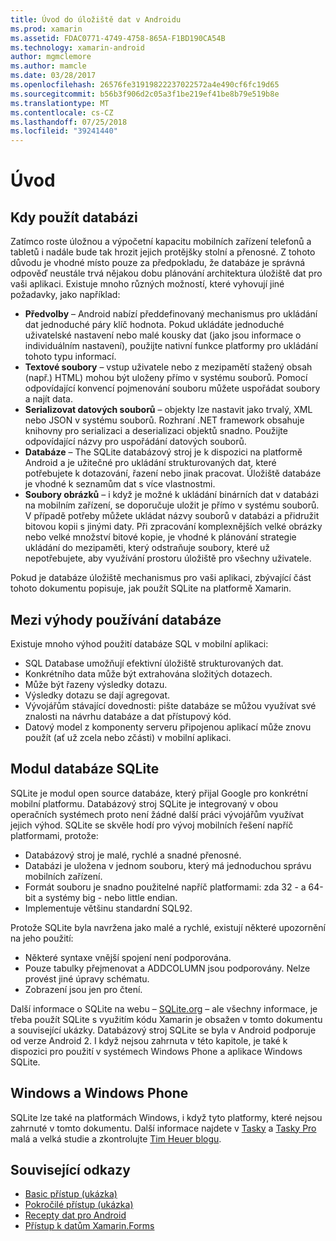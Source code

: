 ```yaml
---
title: Úvod do úložiště dat v Androidu
ms.prod: xamarin
ms.assetid: FDAC0771-4749-4758-865A-F1BD190CA54B
ms.technology: xamarin-android
author: mgmclemore
ms.author: mamcle
ms.date: 03/28/2017
ms.openlocfilehash: 26576fe31919822237022572a4e490cf6fc19d65
ms.sourcegitcommit: b56b3f906d2c05a3f1be219ef41be8b79e519b8e
ms.translationtype: MT
ms.contentlocale: cs-CZ
ms.lasthandoff: 07/25/2018
ms.locfileid: "39241440"
---
```

# <a name="introduction"></a>Úvod

## <a name="when-to-use-a-database"></a>Kdy použít databázi

Zatímco roste úložnou a výpočetní kapacitu mobilních zařízení telefonů a tabletů i nadále bude tak hrozit jejich protějšky stolní a přenosné. Z tohoto důvodu je vhodné místo pouze za předpokladu, že databáze je správná odpověď neustále trvá nějakou dobu plánování architektura úložiště dat pro vaši aplikaci. Existuje mnoho různých možností, které vyhovují jiné požadavky, jako například:

-  **Předvolby** – Android nabízí předdefinovaný mechanismus pro ukládání dat jednoduché páry klíč hodnota. Pokud ukládáte jednoduché uživatelské nastavení nebo malé kousky dat (jako jsou informace o individuálním nastavení), použijte nativní funkce platformy pro ukládání tohoto typu informací.
-  **Textové soubory** – vstup uživatele nebo z mezipamětí stažený obsah (např.) HTML) mohou být uloženy přímo v systému souborů. Pomocí odpovídající konvencí pojmenování souboru můžete uspořádat soubory a najít data.
-  **Serializovat datových souborů** – objekty lze nastavit jako trvalý, XML nebo JSON v systému souborů. Rozhraní .NET framework obsahuje knihovny pro serializaci a deserializaci objektů snadno. Použijte odpovídající názvy pro uspořádání datových souborů.
-  **Databáze** – The SQLite databázový stroj je k dispozici na platformě Android a je užitečné pro ukládání strukturovaných dat, které potřebujete k dotazování, řazení nebo jinak pracovat. Úložiště databáze je vhodné k seznamům dat s více vlastnostmi.
-  **Soubory obrázků** – i když je možné k ukládání binárních dat v databázi na mobilním zařízení, se doporučuje uložit je přímo v systému souborů. V případě potřeby můžete ukládat názvy souborů v databázi a přidružit bitovou kopii s jinými daty. Při zpracování komplexnějších velké obrázky nebo velké množství bitové kopie, je vhodné k plánování strategie ukládání do mezipaměti, který odstraňuje soubory, které už nepotřebujete, aby využívání prostoru úložiště pro všechny uživatele.

Pokud je databáze úložiště mechanismus pro vaši aplikaci, zbývající část tohoto dokumentu popisuje, jak použít SQLite na platformě Xamarin.

## <a name="advantages-of-using-a-database"></a>Mezi výhody používání databáze

Existuje mnoho výhod použití databáze SQL v mobilní aplikaci:

-  SQL Database umožňují efektivní úložiště strukturovaných dat.
-  Konkrétního data může být extrahována složitých dotazech.
-  Může být řazeny výsledky dotazu.
-  Výsledky dotazu se dají agregovat.
-  Vývojářům stávající dovednosti: pište databáze se můžou využívat své znalosti na návrhu databáze a dat přístupový kód.
-  Datový model z komponenty serveru připojenou aplikací může znovu použít (ať už zcela nebo zčásti) v mobilní aplikaci.


## <a name="sqlite-database-engine"></a>Modul databáze SQLite

SQLite je modul open source databáze, který přijal Google pro konkrétní mobilní platformu. Databázový stroj SQLite je integrovaný v obou operačních systémech proto není žádné další práci vývojářům využívat jejich výhod. SQLite se skvěle hodí pro vývoj mobilních řešení napříč platformami, protože:

-  Databázový stroj je malé, rychlé a snadné přenosné.
-  Databázi je uložena v jednom souboru, který má jednoduchou správu mobilních zařízení.
-  Formát souboru je snadno použitelné napříč platformami: zda 32 - a 64-bit a systémy big - nebo little endian.
-  Implementuje většinu standardní SQL92.


Protože SQLite byla navržena jako malé a rychlé, existují některé upozornění na jeho použití:

-  Některé syntaxe vnější spojení není podporována.
-  Pouze tabulky přejmenovat a ADDCOLUMN jsou podporovány. Nelze provést jiné úpravy schématu.
-  Zobrazení jsou jen pro čtení.


Další informace o SQLite na webu – [SQLite.org](http://SQLite.org) – ale všechny informace, je třeba použít SQLite s využitím kódu Xamarin je obsažen v tomto dokumentu a související ukázky. Databázový stroj SQLite se byla v Android podporuje od verze Android 2.
I když nejsou zahrnuta v této kapitole, je také k dispozici pro použití v systémech Windows Phone a aplikace Windows SQLite.

## <a name="windows-and-windows-phone"></a>Windows a Windows Phone

SQLite lze také na platformách Windows, i když tyto platformy, které nejsou zahrnuté v tomto dokumentu.
Další informace najdete v [Tasky](~/cross-platform/app-fundamentals/building-cross-platform-applications/case-study-tasky.md) a [Tasky Pro](~/cross-platform/app-fundamentals/building-cross-platform-applications/case-study-tasky.md) malá a velká studie a zkontrolujte [Tim Heuer blogu](http://timheuer.com/blog/archive/2012/06/28/seeding-your-metro-style-app-with-sqlite-database.aspx).


## <a name="related-links"></a>Související odkazy

- [Basic přístup (ukázka)](https://github.com/xamarin/mobile-samples/tree/master/DataAccess/Basic)
- [Pokročilé přístup (ukázka)](https://github.com/xamarin/mobile-samples/tree/master/DataAccess/Advanced)
- [Recepty dat pro Android](https://github.com/xamarin/recipes/tree/master/Recipes/android/data)
- [Přístup k datům Xamarin.Forms](~/xamarin-forms/app-fundamentals/databases.md)
